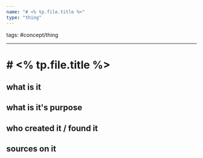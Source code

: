 ```yaml
---
name: "# <% tp.file.title %>"
type: "thing"
---
```

tags: #concept/thing

___

# # <% tp.file.title %> 

## what is it


## what is it's purpose


## who created it / found it


## sources on it